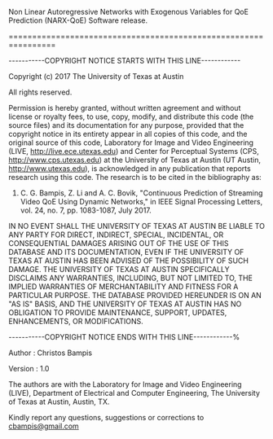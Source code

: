 Non Linear Autoregressive Networks with Exogenous Variables for QoE Prediction (NARX-QoE) Software release.

================================================================

-----------COPYRIGHT NOTICE STARTS WITH THIS LINE------------

Copyright (c) 2017 The University of Texas at Austin

All rights reserved.

Permission is hereby granted, without written agreement and without license or royalty fees, to use, copy, modify, and distribute this code (the source files) and its documentation for any purpose, provided that the copyright notice in its entirety appear in all copies of this code, and the original source of this code, Laboratory for Image and Video Engineering (LIVE, http://live.ece.utexas.edu) and Center for Perceptual Systems (CPS, http://www.cps.utexas.edu) at the University of Texas at Austin (UT Austin, http://www.utexas.edu), is acknowledged in any publication that reports research using this code. The research is to be cited in the bibliography as:

1) C. G. Bampis, Z. Li and A. C. Bovik, "Continuous Prediction of Streaming Video QoE Using Dynamic Networks," in IEEE Signal Processing Letters, vol. 24, no. 7, pp. 1083-1087, July 2017.

IN NO EVENT SHALL THE UNIVERSITY OF TEXAS AT AUSTIN BE LIABLE TO ANY PARTY FOR DIRECT, INDIRECT, SPECIAL, INCIDENTAL, OR CONSEQUENTIAL DAMAGES ARISING OUT OF THE USE OF THIS DATABASE AND ITS DOCUMENTATION, EVEN IF THE UNIVERSITY OF TEXAS AT AUSTIN HAS BEEN ADVISED OF THE POSSIBILITY OF SUCH DAMAGE. THE UNIVERSITY OF TEXAS AT AUSTIN SPECIFICALLY DISCLAIMS ANY WARRANTIES, INCLUDING, BUT NOT LIMITED TO, THE IMPLIED WARRANTIES OF MERCHANTABILITY AND FITNESS FOR A PARTICULAR PURPOSE. THE DATABASE PROVIDED HEREUNDER IS ON AN "AS IS" BASIS, AND THE UNIVERSITY OF TEXAS AT AUSTIN HAS NO OBLIGATION TO PROVIDE MAINTENANCE, SUPPORT, UPDATES, ENHANCEMENTS, OR MODIFICATIONS.

-----------COPYRIGHT NOTICE ENDS WITH THIS LINE------------%

Author  : Christos Bampis

Version : 1.0

The authors are with the Laboratory for Image and Video Engineering (LIVE), Department of Electrical and Computer Engineering, The University of Texas at Austin, Austin, TX.

Kindly report any questions, suggestions or corrections to cbampis@gmail.com

